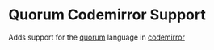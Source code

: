 # Quorum Codemirror Support
Adds support for the [quorum](https://quorumlanguage.com/) language in [codemirror](https://github.com/codemirror/CodeMirror)


